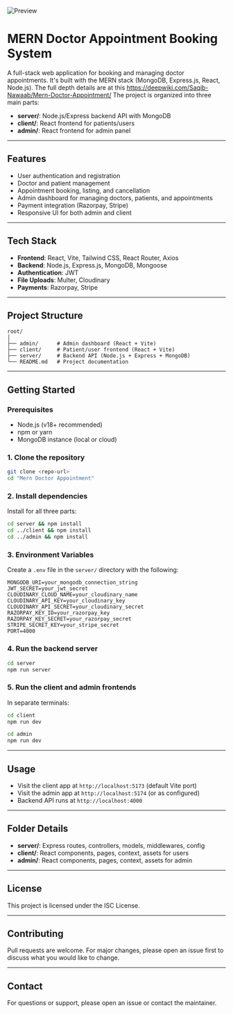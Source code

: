 ![Preview](https://res.cloudinary.com/djfem14lf/image/upload/v1751989738/Screenshot_2025-07-08_084211_wlfa8r.png)

# MERN Doctor Appointment Booking System

A full-stack web application for booking and managing doctor appointments. It's built with the MERN stack (MongoDB, Express.js, React, Node.js). The full depth details are at this https://deepwiki.com/Saqib-Nawaab/Mern-Doctor-Appointment/ The project is organized into three main parts:

- **server/**: Node.js/Express backend API with MongoDB
- **client/**: React frontend for patients/users
- **admin/**: React frontend for admin panel

---

## Features

- User authentication and registration
- Doctor and patient management
- Appointment booking, listing, and cancellation
- Admin dashboard for managing doctors, patients, and appointments
- Payment integration (Razorpay, Stripe)
- Responsive UI for both admin and client

---

## Tech Stack

- **Frontend**: React, Vite, Tailwind CSS, React Router, Axios
- **Backend**: Node.js, Express.js, MongoDB, Mongoose
- **Authentication**: JWT
- **File Uploads**: Multer, Cloudinary
- **Payments**: Razorpay, Stripe

---

## Project Structure

```
root/
│
├── admin/      # Admin dashboard (React + Vite)
├── client/     # Patient/user frontend (React + Vite)
├── server/     # Backend API (Node.js + Express + MongoDB)
└── README.md   # Project documentation
```

---

## Getting Started

### Prerequisites
- Node.js (v18+ recommended)
- npm or yarn
- MongoDB instance (local or cloud)

### 1. Clone the repository
```sh
git clone <repo-url>
cd "Mern Doctor Appointment"
```

### 2. Install dependencies
Install for all three parts:
```sh
cd server && npm install
cd ../client && npm install
cd ../admin && npm install
```

### 3. Environment Variables
Create a `.env` file in the `server/` directory with the following:
```
MONGODB_URI=your_mongodb_connection_string
JWT_SECRET=your_jwt_secret
CLOUDINARY_CLOUD_NAME=your_cloudinary_name
CLOUDINARY_API_KEY=your_cloudinary_key
CLOUDINARY_API_SECRET=your_cloudinary_secret
RAZORPAY_KEY_ID=your_razorpay_key
RAZORPAY_KEY_SECRET=your_razorpay_secret
STRIPE_SECRET_KEY=your_stripe_secret
PORT=4000
```

### 4. Run the backend server
```sh
cd server
npm run server
```

### 5. Run the client and admin frontends
In separate terminals:
```sh
cd client
npm run dev
```
```sh
cd admin
npm run dev
```

---

## Usage
- Visit the client app at `http://localhost:5173` (default Vite port)
- Visit the admin app at `http://localhost:5174` (or as configured)
- Backend API runs at `http://localhost:4000`

---

## Folder Details
- **server/**: Express routes, controllers, models, middlewares, config
- **client/**: React components, pages, context, assets for users
- **admin/**: React components, pages, context, assets for admin

---

## License
This project is licensed under the ISC License.

---

## Contributing
Pull requests are welcome. For major changes, please open an issue first to discuss what you would like to change.

---

## Contact
For questions or support, please open an issue or contact the maintainer.
